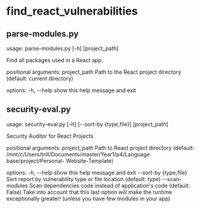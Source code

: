 # find_react_vulnerabilities
## parse-modules.py
usage: parse-modules.py [-h] [project_path]

Find all packages used in a React app.

positional arguments:
  project_path  Path to the React project directory (default: current directory)

options:
  -h, --help    show this help message and exit
## security-eval.py
usage: security-eval.py [-h] [--sort-by {type,file}] [project_path]

Security Auditor for React Projects

positional arguments:
  project_path          Path to React project directory (default: /mnt/c/Users/trill/Documents/master/Year1/p4/Language base/project/Personal-
                        Website-Template)

options:
  -h, --help            show this help message and exit
  --sort-by {type,file}
                        Sort report by vulnerability type or file location (default: type)
  --scan-modules        Scan dependencies code instead of application's code (default: False)
  Take into account that this last option will make the runtime exceptionally greater! (unless you have few modules in your app)
